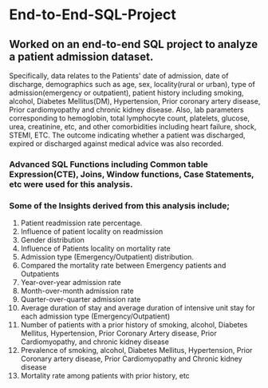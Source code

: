 # End-to-End-SQL-Project
## Worked on an end-to-end SQL project to analyze a patient admission dataset. 
Specifically, data relates to the Patients' date of admission, date of discharge, demographics such as age, sex, locality(rural or urban), type of admission(emergency or outpatient), patient history including smoking, alcohol, Diabetes Mellitus(DM), Hypertension, Prior coronary artery disease, Prior cardiomyopathy and chronic kidney disease. Also, lab parameters corresponding to hemoglobin, total lymphocyte count, platelets, glucose, urea, creatinine, etc, and other comorbidities including heart failure, shock, STEMI, ETC. The outcome indicating whether a patient was discharged, expired or discharged against medical advice was also recorded. 

### Advanced SQL Functions including Common table Expression(CTE), Joins, Window functions, Case Statements, etc were used for this analysis.

### Some of the Insights derived from this analysis include;
1. Patient readmission rate percentage.
2. Influence of patient locality on readmission
3. Gender distribution
4. Influence of Patients locality on mortality rate
5. Admission type (Emergency/Outpatient) distribution.
6. Compared the mortality rate between Emergency patients and Outpatients
7. Year-over-year admission rate
8. Month-over-month admission rate
9. Quarter-over-quarter admission rate
10. Average duration of stay and average duration of intensive unit stay for each admission type (Emergency/Outpatient)
11. Number of patients with a prior history of smoking, alcohol, Diabetes Mellitus, Hypertension, Prior Coronary Artery disease, Prior Cardiomyopathy, and chronic kidney disease
12. Prevalence of smoking, alcohol, Diabetes Mellitus, Hypertension, Prior Coronary artery disease, Prior Cardiomyopathy and Chronic kidney disease
13. Mortality rate among patients with prior history, etc

